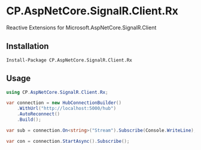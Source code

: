 # CP.AspNetCore.SignalR.Client.Rx
Reactive Extensions for Microsoft.AspNetCore.SignalR.Client

## Installation

```
Install-Package CP.AspNetCore.SignalR.Client.Rx
```

## Usage

```csharp
using CP.AspNetCore.SignalR.Client.Rx;
```

```csharp
var connection = new HubConnectionBuilder()
    .WithUrl("http://localhost:5000/hub")
    .AutoReconnect()
    .Build();

var sub = connection.On<string>("Stream").Subscribe(Console.WriteLine);

var con = connection.StartAsync().Subscribe();
```
